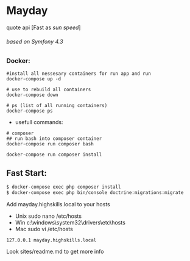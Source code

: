 # Mayday 
quote api [Fast as _sun speed_] 
###### based on Symfony 4.3

### Docker:
```
#install all nessesary containers for run app and run
docker-compose up -d 

# use to rebuild all containers 
docker-compose down

# ps (list of all running containers)
docker-compose ps
```
* usefull commands: 
```
# composer
## run bash into composer container
docker-compose run composer bash

docker-compose run composer install
```

## Fast Start:

```bash
$ docker-compose exec php composer install
$ docker-compose exec php bin/console doctrine:migrations:migrate
```

Add mayday.highskills.local to your hosts

* Unix sudo nano /etc/hosts
* Win c:\windows\system32\drivers\etc\hosts
* Mac sudo vi /etc/hosts

```console
127.0.0.1 mayday.highskills.local
```

Look sites/readme.md to get more info